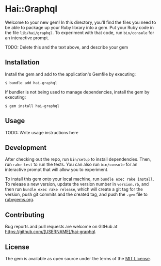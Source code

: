 # Hai::Graphql

Welcome to your new gem! In this directory, you'll find the files you need to be able to package up your Ruby library into a gem. Put your Ruby code in the file `lib/hai/graphql`. To experiment with that code, run `bin/console` for an interactive prompt.

TODO: Delete this and the text above, and describe your gem

## Installation

Install the gem and add to the application's Gemfile by executing:

    $ bundle add hai-graphql

If bundler is not being used to manage dependencies, install the gem by executing:

    $ gem install hai-graphql

## Usage

TODO: Write usage instructions here

## Development

After checking out the repo, run `bin/setup` to install dependencies. Then, run `rake test` to run the tests. You can also run `bin/console` for an interactive prompt that will allow you to experiment.

To install this gem onto your local machine, run `bundle exec rake install`. To release a new version, update the version number in `version.rb`, and then run `bundle exec rake release`, which will create a git tag for the version, push git commits and the created tag, and push the `.gem` file to [rubygems.org](https://rubygems.org).

## Contributing

Bug reports and pull requests are welcome on GitHub at https://github.com/[USERNAME]/hai-graphql.

## License

The gem is available as open source under the terms of the [MIT License](https://opensource.org/licenses/MIT).

